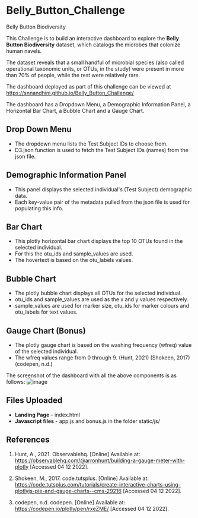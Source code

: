 # Belly_Button_Challenge
Belly Button Biodiversity

This Challenge is to build an interactive dashboard to explore the **Belly Button Biodiversity** dataset, which catalogs the microbes that colonize human navels.

The dataset reveals that a small handful of microbial species (also called operational taxonomic units, or OTUs, in the study) were present in more than 70% of people, while the rest were relatively rare.

The dashboard deployed as part of this challenge can be viewed at https://snnandhini.github.io/Belly_Button_Challenge/

The dashboard has a Dropdown Menu, a Demographic Information Panel, a Horizontal Bar Chart, a Bubble Chart and a Gauge Chart.

## Drop Down Menu
-   The dropdown menu lists the Test Subject IDs to choose from.
-   D3.json function is used to fetch the Test Subject IDs (names) from the json file.


## Demographic Information Panel
-   This panel displays the selected individual's (Test Subject) demographic data.
-   Each key-value pair of the metadata pulled from the json file is used for populating this info.


## Bar Chart
-   This plotly horizontal bar chart displays the top 10 OTUs found in the selected individual.
-   For this the otu_ids and sample_values are used.
-   The hovertext is based on the otu_labels values.


## Bubble Chart
-   The plotly bubble chart displays all OTUs for the selected individual.
-   otu_ids and sample_values are used as the x and y values respectively.
-   sample_values are used for marker size, otu_ids for marker colours and otu_labels for text values.


## Gauge Chart (Bonus)
-   The plotly gauge chart is based on the washing frequency (wfreq) value of the selected individual. 
-   The wfreq values range from 0 through 9.
(Hunt, 2021) (Shokeen, 2017) (codepen, n.d.)


The screenshot of the dashboard with all the above components is as follows:
![image](https://user-images.githubusercontent.com/111614210/206615693-3fd0dc8a-6869-4b5e-b563-dca53b36dcec.png)

## Files Uploaded
-   **Landing Page** - index.html
-   **Javascript files** - app.js and bonus.js in the folder static/js/

## References
1)  Hunt, A., 2021. Observablehq. [Online] 
    Available at: https://observablehq.com/@arronhunt/building-a-gauge-meter-with-plotly
    [Accessed 04 12 2022].

2)  Shokeen, M., 2017. code.tutsplus. [Online] 
    Available at: https://code.tutsplus.com/tutorials/create-interactive-charts-using-plotlyjs-pie-and-gauge-charts--cms-29216
    [Accessed 04 12 2022].

3)  codepen, n.d. codepen. [Online] 
    Available at: https://codepen.io/plotly/pen/rxeZME/
    [Accessed 04 12 2022].




